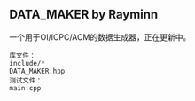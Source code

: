 ## DATA_MAKER by Rayminn

一个用于OI/ICPC/ACM的数据生成器，正在更新中。

```
库文件：
include/*
DATA_MAKER.hpp
测试文件：
main.cpp
```
